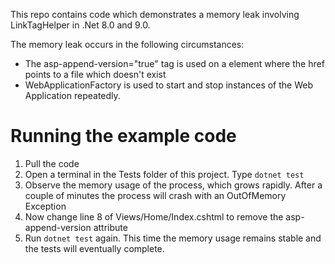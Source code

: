 This repo contains code which demonstrates a memory leak involving LinkTagHelper in .Net 8.0 and 9.0.

The memory leak occurs in the following circumstances:
- The asp-append-version="true" tag is used on a <link/> element where the href points to a file which doesn't exist
- WebApplicationFactory is used to start and stop instances of the Web Application repeatedly.

# Running the example code
1. Pull the code
2. Open a terminal in the Tests folder of this project. Type `dotnet test`
3. Observe the memory usage of the process, which grows rapidly. After a couple of minutes the process will crash with an OutOfMemory Exception
4. Now change line 8 of Views/Home/Index.cshtml to remove the asp-append-version attribute
5. Run `dotnet test` again. This time the memory usage remains stable and the tests will eventually complete.
